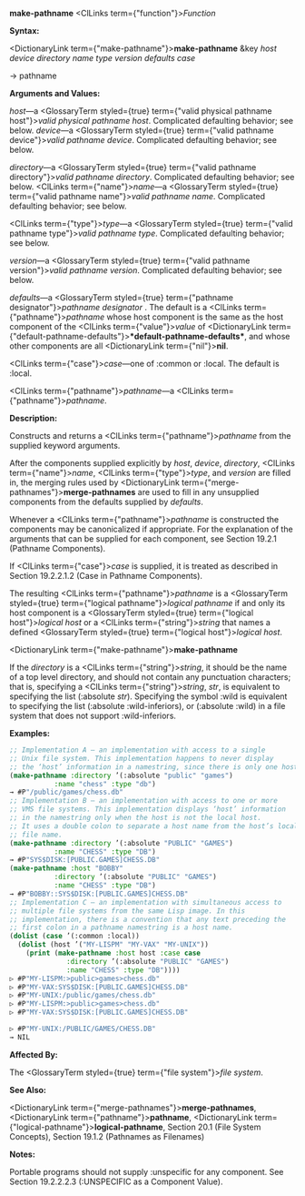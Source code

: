 **make-pathname** <ClLinks  term={"function"}><i>Function</i></ClLinks> 



**Syntax:** 



<DictionaryLink  term={"make-pathname"}><b>make-pathname</b></DictionaryLink> &amp;key *host device directory name type version defaults case* 



→ pathname 



**Arguments and Values:** 



*host*—a <GlossaryTerm styled={true} term={"valid physical pathname host"}><i>valid physical pathname host</i></GlossaryTerm>. Complicated defaulting behavior; see below. *device*—a <GlossaryTerm styled={true} term={"valid pathname device"}><i>valid pathname device</i></GlossaryTerm>. Complicated defaulting behavior; see below. 



*directory*—a <GlossaryTerm styled={true} term={"valid pathname directory"}><i>valid pathname directory</i></GlossaryTerm>. Complicated defaulting behavior; see below. <ClLinks  term={"name"}><i>name</i></ClLinks>—a <GlossaryTerm styled={true} term={"valid pathname name"}><i>valid pathname name</i></GlossaryTerm>. Complicated defaulting behavior; see below. 



<ClLinks  term={"type"}><i>type</i></ClLinks>—a <GlossaryTerm styled={true} term={"valid pathname type"}><i>valid pathname type</i></GlossaryTerm>. Complicated defaulting behavior; see below. 



*version*—a <GlossaryTerm styled={true} term={"valid pathname version"}><i>valid pathname version</i></GlossaryTerm>. Complicated defaulting behavior; see below. 



*defaults*—a <GlossaryTerm styled={true} term={"pathname designator"}><i>pathname designator</i></GlossaryTerm> . The default is a <ClLinks  term={"pathname"}><i>pathname</i></ClLinks> whose host component is the same as the host component of the <ClLinks  term={"value"}><i>value</i></ClLinks> of <DictionaryLink  term={"default-pathname-defaults"}><b>\*default-pathname-defaults\*</b></DictionaryLink>, and whose other components are all <DictionaryLink  term={"nil"}><b>nil</b></DictionaryLink>. 



<ClLinks  term={"case"}><i>case</i></ClLinks>—one of :common or :local. The default is :local. 



<ClLinks  term={"pathname"}><i>pathname</i></ClLinks>—a <ClLinks  term={"pathname"}><i>pathname</i></ClLinks>. 



**Description:** 



Constructs and returns a <ClLinks  term={"pathname"}><i>pathname</i></ClLinks> from the supplied keyword arguments. 



After the components supplied explicitly by *host*, *device*, *directory*, <ClLinks  term={"name"}><i>name</i></ClLinks>, <ClLinks  term={"type"}><i>type</i></ClLinks>, and *version* are filled in, the merging rules used by <DictionaryLink  term={"merge-pathnames"}><b>merge-pathnames</b></DictionaryLink> are used to fill in any unsupplied components from the defaults supplied by *defaults*. 



Whenever a <ClLinks  term={"pathname"}><i>pathname</i></ClLinks> is constructed the components may be canonicalized if appropriate. For the explanation of the arguments that can be supplied for each component, see Section 19.2.1 (Pathname Components). 



If <ClLinks  term={"case"}><i>case</i></ClLinks> is supplied, it is treated as described in Section 19.2.2.1.2 (Case in Pathname Components). 



The resulting <ClLinks  term={"pathname"}><i>pathname</i></ClLinks> is a <GlossaryTerm styled={true} term={"logical pathname"}><i>logical pathname</i></GlossaryTerm> if and only its host component is a <GlossaryTerm styled={true} term={"logical host"}><i>logical host</i></GlossaryTerm> or a <ClLinks  term={"string"}><i>string</i></ClLinks> that names a defined <GlossaryTerm styled={true} term={"logical host"}><i>logical host</i></GlossaryTerm>. 







 



 



<DictionaryLink  term={"make-pathname"}><b>make-pathname</b></DictionaryLink> 



If the *directory* is a <ClLinks  term={"string"}><i>string</i></ClLinks>, it should be the name of a top level directory, and should not contain any punctuation characters; that is, specifying a <ClLinks  term={"string"}><i>string</i></ClLinks>, *str*, is equivalent to specifying the list (:absolute *str*). Specifying the symbol :wild is equivalent to specifying the list (:absolute :wild-inferiors), or (:absolute :wild) in a file system that does not support :wild-inferiors. 



**Examples:**
```lisp
;; Implementation A – an implementation with access to a single 
;; Unix file system. This implementation happens to never display 
;; the ‘host’ information in a namestring, since there is only one host. 
(make-pathname :directory ’(:absolute "public" "games") 
	       :name "chess" :type "db") 
→ #P"/public/games/chess.db" 
;; Implementation B – an implementation with access to one or more 
;; VMS file systems. This implementation displays ‘host’ information 
;; in the namestring only when the host is not the local host. 
;; It uses a double colon to separate a host name from the host’s local 
;; file name. 
(make-pathname :directory ’(:absolute "PUBLIC" "GAMES") 
	       :name "CHESS" :type "DB") 
→ #P"SYS$DISK:[PUBLIC.GAMES]CHESS.DB" 
(make-pathname :host "BOBBY" 
	       :directory ’(:absolute "PUBLIC" "GAMES") 
	       :name "CHESS" :type "DB") 
→ #P"BOBBY::SYS$DISK:[PUBLIC.GAMES]CHESS.DB" 
;; Implementation C – an implementation with simultaneous access to 
;; multiple file systems from the same Lisp image. In this 
;; implementation, there is a convention that any text preceding the 
;; first colon in a pathname namestring is a host name. 
(dolist (case ’(:common :local)) 
  (dolist (host ’("MY-LISPM" "MY-VAX" "MY-UNIX")) 
    (print (make-pathname :host host :case case 
			  :directory ’(:absolute "PUBLIC" "GAMES") 
			  :name "CHESS" :type "DB")))) 
▷ #P"MY-LISPM:>public>games>chess.db" 
▷ #P"MY-VAX:SYS$DISK:[PUBLIC.GAMES]CHESS.DB" 
▷ #P"MY-UNIX:/public/games/chess.db" 
▷ #P"MY-LISPM:>public>games>chess.db" 
▷ #P"MY-VAX:SYS$DISK:[PUBLIC.GAMES]CHESS.DB" 

▷ #P"MY-UNIX:/PUBLIC/GAMES/CHESS.DB" 
→ NIL 
```
**Affected By:** 



The <GlossaryTerm styled={true} term={"file system"}><i>file system</i></GlossaryTerm>. 



**See Also:** 



<DictionaryLink  term={"merge-pathnames"}><b>merge-pathnames</b></DictionaryLink>, <DictionaryLink  term={"pathname"}><b>pathname</b></DictionaryLink>, <DictionaryLink  term={"logical-pathname"}><b>logical-pathname</b></DictionaryLink>, Section 20.1 (File System Concepts), Section 19.1.2 (Pathnames as Filenames) 



**Notes:** 



Portable programs should not supply :unspecific for any component. See Section 19.2.2.2.3 (:UNSPECIFIC as a Component Value). 



